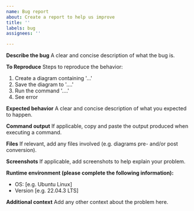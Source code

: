 ```yaml
---
name: Bug report
about: Create a report to help us improve
title: ''
labels: bug
assignees: ''

---
```


**Describe the bug**
A clear and concise description of what the bug is.

**To Reproduce**
Steps to reproduce the behavior:
1. Create a diagram containing '...'
2. Save the diagram to '....'
3. Run the command '....'
4. See error

**Expected behavior**
A clear and concise description of what you expected to happen.

**Command output**
If applicable, copy and paste the output produced when executing a command.

**Files**
If relevant, add any files involved (e.g. diagrams pre- and/or post conversion). 

**Screenshots**
If applicable, add screenshots to help explain your problem.

**Runtime environment (please complete the following information):**
 - OS: [e.g. Ubuntu Linux]
 - Version [e.g. 22.04.3 LTS]

**Additional context**
Add any other context about the problem here.
